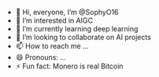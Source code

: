 - 👋 Hi, everyone, I’m @SophyO16
- 👀 I’m interested in AIGC
- 🌱 I’m currently learning deep learning
- 💞️ I’m looking to collaborate on AI projects
- 📫 How to reach me ...
- 😄 Pronouns: ...
- ⚡ Fun fact: Monero is real Bitcoin

<!---
SophyO16/SophyO16 is a ✨ special ✨ repository because its `README.md` (this file) appears on your GitHub profile.
You can click the Preview link to take a look at your changes.
--->
